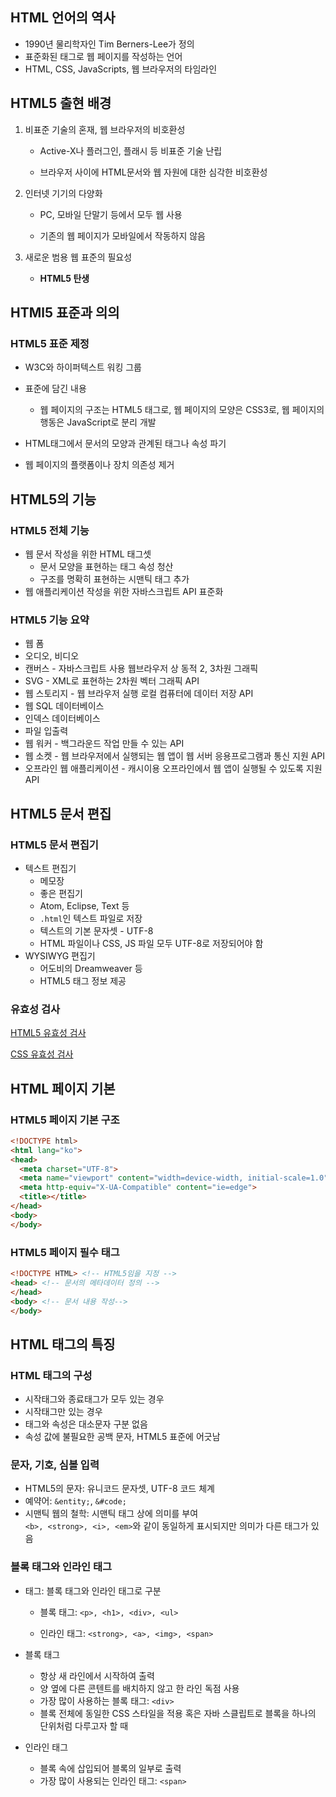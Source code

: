 HTML 언어의 역사
---

-	1990년 물리학자인 Tim Berners-Lee가 정의
-	표준화된 태그로 웹 페이지를 작성하는 언어
-	HTML, CSS, JavaScripts, 웹 브라우저의 타임라인

HTML5 출현 배경
---

1.	비표준 기술의 혼재, 웹 브라우저의 비호환성

	-	Active-X나 플러그인, 플래시 등 비표준 기술 난립

	-	브라우저 사이에 HTML문서와 웹 자원에 대한 심각한 비호환성

2.	인터넷 기기의 다양화

	-	PC, 모바일 단말기 등에서 모두 웹 사용

	-	기존의 웹 페이지가 모바일에서 작동하지 않음

3.	새로운 범용 웹 표준의 필요성

	-	<strong>HTML5 탄생</strong>

HTMl5 표준과 의의
---

### HTML5 표준 제정

-	W3C와 하이퍼텍스트 워킹 그룹
-	표준에 담긴 내용

	-	웹 페이지의 구조는 HTML5 태그로, 웹 페이지의 모양은 CSS3로, 웹 페이지의 행동은 JavaScript로 분리 개발

-	HTML태그에서 문서의 모양과 관계된 태그나 속성 파기

-	웹 페이지의 플랫폼이나 장치 의존성 제거

HTML5의 기능
---

### HTML5 전체 기능

-	웹 문서 작성을 위한 HTML 태그셋
	-	문서 모양을 표현하는 태그 속성 청산
	-	구조를 명확히 표현하는 시맨틱 태그 추가
-	웹 애플리케이션 작성을 위한 자바스크립트 API 표준화

### HTML5 기능 요약

-	웹 폼
-	오디오, 비디오
-	캔버스 - 자바스크립트 사용 웹브라우저 상 동적 2, 3차원 그래픽
-	SVG - XML로 표현하는 2차원 벡터 그래픽 API
-	웹 스토리지 - 웹 브라우저 실행 로컬 컴퓨터에 데이터 저장 API
-	웹 SQL 데이터베이스
-	인덱스 데이터베이스
-	파일 입출력
-	웹 워커 - 백그라운드 작업 만들 수 있는 API
-	웹 소켓 - 웹 브라우저에서 실행되는 웹 앱이 웹 서버 응용프로그램과 통신 지원 API
-	오프라인 웹 애플리케이션 - 캐시이용 오프라인에서 웹 앱이 실행될 수 있도록 지원 API

HTML5 문서 편집
---

### HTML5 문서 편집기

-	텍스트 편집기
	-	메모장
	-	좋은 편집기
	-	Atom, Eclipse, Text 등
	-	`.html`인 텍스트 파일로 저장
	-	텍스트의 기본 문자셋 - UTF-8
	-	HTML 파일이나 CSS, JS 파일 모두 UTF-8로 저장되어야 함
-	WYSIWYG 편집기
	-	어도비의 Dreamweaver 등
	-	HTML5 태그 정보 제공

### 유효성 검사

[HTML5 유효성 검사](https://html5.validator.nu)

[CSS 유효성 검사](http://www.css-validator.org/)

HTML 페이지 기본
---

### HTML5 페이지 기본 구조

```html
<!DOCTYPE html>
<html lang="ko">
<head>
  <meta charset="UTF-8">
  <meta name="viewport" content="width=device-width, initial-scale=1.0">
  <meta http-equiv="X-UA-Compatible" content="ie=edge">
  <title></title>
</head>
<body>
</body>
```

### HTML5 페이지 필수 태그

```html
<!DOCTYPE HTML> <!-- HTML5임을 지정 -->
<head> <!-- 문서의 메타데이터 정의 -->
</head>
<body> <!-- 문서 내용 작성-->
</body>
```

HTML 태그의 특징
---

### HTML 태그의 구성

-	시작태그와 종료태그가 모두 있는 경우
-	시작태그만 있는 경우
-	태그와 속성은 대소문자 구분 없음
-	속성 값에 불필요한 공백 문자, HTML5 표준에 어긋남

### 문자, 기호, 심볼 입력

-	HTML5의 문자: 유니코드 문자셋, UTF-8 코드 체계
-	예약어: `&entity;`, `&#code;`
-	시맨틱 웹의 철학: 시맨틱 태그 상에 의미를 부여<br> `<b>, <strong>, <i>, <em>`와 같이 동일하게 표시되지만 의미가 다른 태그가 있음

### 블록 태그와 인라인 태그

-	태그: 블록 태그와 인라인 태그로 구분

	-	블록 태그: `<p>, <h1>, <div>, <ul>`

	-	인라인 태그: `<strong>, <a>, <img>, <span>`

-	블록 태그

	-	항상 새 라인에서 시작하여 출력
	-	양 옆에 다른 콘텐트를 배치하지 않고 한 라인 독점 사용
	-	가장 많이 사용하는 블록 태그: `<div>`
	-	블록 전체에 동일한 CSS 스타일을 적용 혹은 자바 스클립트로 블록을 하나의 단위처럼 다루고자 할 때

-	인라인 태그

	-	블록 속에 삽입되어 블록의 일부로 출력
	-	가장 많이 사용되는 인라인 태그: `<span>`
